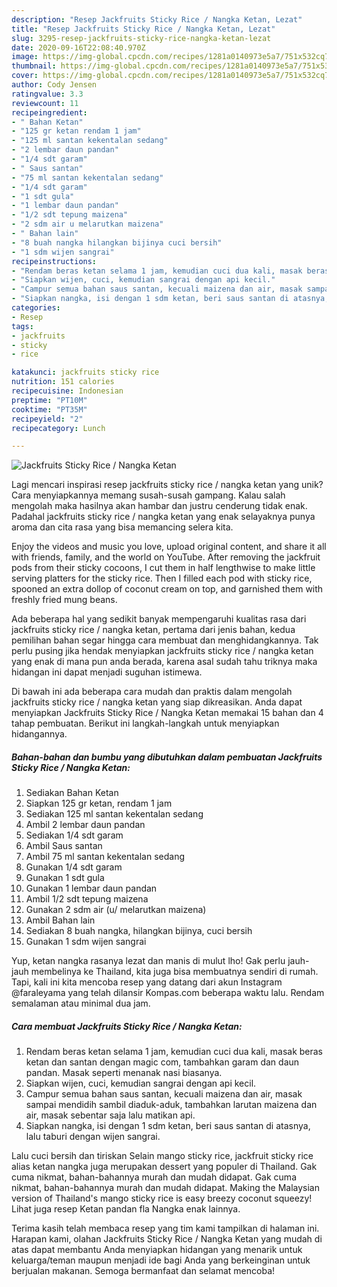 ```yaml
---
description: "Resep Jackfruits Sticky Rice / Nangka Ketan, Lezat"
title: "Resep Jackfruits Sticky Rice / Nangka Ketan, Lezat"
slug: 3295-resep-jackfruits-sticky-rice-nangka-ketan-lezat
date: 2020-09-16T22:08:40.970Z
image: https://img-global.cpcdn.com/recipes/1281a0140973e5a7/751x532cq70/jackfruits-sticky-rice-nangka-ketan-foto-resep-utama.jpg
thumbnail: https://img-global.cpcdn.com/recipes/1281a0140973e5a7/751x532cq70/jackfruits-sticky-rice-nangka-ketan-foto-resep-utama.jpg
cover: https://img-global.cpcdn.com/recipes/1281a0140973e5a7/751x532cq70/jackfruits-sticky-rice-nangka-ketan-foto-resep-utama.jpg
author: Cody Jensen
ratingvalue: 3.3
reviewcount: 11
recipeingredient:
- " Bahan Ketan"
- "125 gr ketan rendam 1 jam"
- "125 ml santan kekentalan sedang"
- "2 lembar daun pandan"
- "1/4 sdt garam"
- " Saus santan"
- "75 ml santan kekentalan sedang"
- "1/4 sdt garam"
- "1 sdt gula"
- "1 lembar daun pandan"
- "1/2 sdt tepung maizena"
- "2 sdm air u melarutkan maizena"
- " Bahan lain"
- "8 buah nangka hilangkan bijinya cuci bersih"
- "1 sdm wijen sangrai"
recipeinstructions:
- "Rendam beras ketan selama 1 jam, kemudian cuci dua kali, masak beras ketan dan santan dengan magic com, tambahkan garam dan daun pandan. Masak seperti menanak nasi biasanya."
- "Siapkan wijen, cuci, kemudian sangrai dengan api kecil."
- "Campur semua bahan saus santan, kecuali maizena dan air, masak sampai mendidih sambil diaduk-aduk, tambahkan larutan maizena dan air, masak sebentar saja lalu matikan api."
- "Siapkan nangka, isi dengan 1 sdm ketan, beri saus santan di atasnya, lalu taburi dengan wijen sangrai."
categories:
- Resep
tags:
- jackfruits
- sticky
- rice

katakunci: jackfruits sticky rice 
nutrition: 151 calories
recipecuisine: Indonesian
preptime: "PT10M"
cooktime: "PT35M"
recipeyield: "2"
recipecategory: Lunch

---
```



![Jackfruits Sticky Rice / Nangka Ketan](https://img-global.cpcdn.com/recipes/1281a0140973e5a7/751x532cq70/jackfruits-sticky-rice-nangka-ketan-foto-resep-utama.jpg)

Lagi mencari inspirasi resep jackfruits sticky rice / nangka ketan yang unik? Cara menyiapkannya memang susah-susah gampang. Kalau salah mengolah maka hasilnya akan hambar dan justru cenderung tidak enak. Padahal jackfruits sticky rice / nangka ketan yang enak selayaknya punya aroma dan cita rasa yang bisa memancing selera kita.

Enjoy the videos and music you love, upload original content, and share it all with friends, family, and the world on YouTube. After removing the jackfruit pods from their sticky cocoons, I cut them in half lengthwise to make little serving platters for the sticky rice. Then I filled each pod with sticky rice, spooned an extra dollop of coconut cream on top, and garnished them with freshly fried mung beans.

Ada beberapa hal yang sedikit banyak mempengaruhi kualitas rasa dari jackfruits sticky rice / nangka ketan, pertama dari jenis bahan, kedua pemilihan bahan segar hingga cara membuat dan menghidangkannya. Tak perlu pusing jika hendak menyiapkan jackfruits sticky rice / nangka ketan yang enak di mana pun anda berada, karena asal sudah tahu triknya maka hidangan ini dapat menjadi suguhan istimewa.


Di bawah ini ada beberapa cara mudah dan praktis dalam mengolah jackfruits sticky rice / nangka ketan yang siap dikreasikan. Anda dapat menyiapkan Jackfruits Sticky Rice / Nangka Ketan memakai 15 bahan dan 4 tahap pembuatan. Berikut ini langkah-langkah untuk menyiapkan hidangannya.

<!--inarticleads1-->

##### Bahan-bahan dan bumbu yang dibutuhkan dalam pembuatan Jackfruits Sticky Rice / Nangka Ketan:

1. Sediakan  Bahan Ketan
1. Siapkan 125 gr ketan, rendam 1 jam
1. Sediakan 125 ml santan kekentalan sedang
1. Ambil 2 lembar daun pandan
1. Sediakan 1/4 sdt garam
1. Ambil  Saus santan
1. Ambil 75 ml santan kekentalan sedang
1. Gunakan 1/4 sdt garam
1. Gunakan 1 sdt gula
1. Gunakan 1 lembar daun pandan
1. Ambil 1/2 sdt tepung maizena
1. Gunakan 2 sdm air (u/ melarutkan maizena)
1. Ambil  Bahan lain
1. Sediakan 8 buah nangka, hilangkan bijinya, cuci bersih
1. Gunakan 1 sdm wijen sangrai


Yup, ketan nangka rasanya lezat dan manis di mulut lho! Gak perlu jauh-jauh membelinya ke Thailand, kita juga bisa membuatnya sendiri di rumah. Tapi, kali ini kita mencoba resep yang datang dari akun Instagram @faraleyama yang telah dilansir Kompas.com beberapa waktu lalu. Rendam semalaman atau minimal dua jam. 

<!--inarticleads2-->

##### Cara membuat Jackfruits Sticky Rice / Nangka Ketan:

1. Rendam beras ketan selama 1 jam, kemudian cuci dua kali, masak beras ketan dan santan dengan magic com, tambahkan garam dan daun pandan. Masak seperti menanak nasi biasanya.
1. Siapkan wijen, cuci, kemudian sangrai dengan api kecil.
1. Campur semua bahan saus santan, kecuali maizena dan air, masak sampai mendidih sambil diaduk-aduk, tambahkan larutan maizena dan air, masak sebentar saja lalu matikan api.
1. Siapkan nangka, isi dengan 1 sdm ketan, beri saus santan di atasnya, lalu taburi dengan wijen sangrai.


Lalu cuci bersih dan tiriskan Selain mango sticky rice, jackfruit sticky rice alias ketan nangka juga merupakan dessert yang populer di Thailand. Gak cuma nikmat, bahan-bahannya murah dan mudah didapat. Gak cuma nikmat, bahan-bahannya murah dan mudah didapat. Making the Malaysian version of Thailand&#39;s mango sticky rice is easy breezy coconut squeezy! Lihat juga resep Ketan pandan fla Nangka enak lainnya. 

Terima kasih telah membaca resep yang tim kami tampilkan di halaman ini. Harapan kami, olahan Jackfruits Sticky Rice / Nangka Ketan yang mudah di atas dapat membantu Anda menyiapkan hidangan yang menarik untuk keluarga/teman maupun menjadi ide bagi Anda yang berkeinginan untuk berjualan makanan. Semoga bermanfaat dan selamat mencoba!
